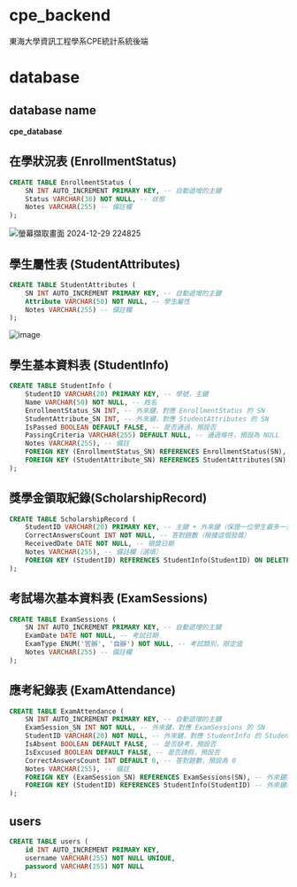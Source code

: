 # cpe_backend
東海大學資訊工程學系CPE統計系統後端
# database
## database name
**cpe_database**
## 在學狀況表 (EnrollmentStatus)
```sql
CREATE TABLE EnrollmentStatus (
    SN INT AUTO_INCREMENT PRIMARY KEY, -- 自動遞增的主鍵
    Status VARCHAR(30) NOT NULL, -- 狀態
    Notes VARCHAR(255) -- 備註欄
);
```
![螢幕擷取畫面 2024-12-29 224825](https://hackmd.io/_uploads/SkX5bk18yg.png)
## 學生屬性表 (StudentAttributes)
```sql
CREATE TABLE StudentAttributes (
    SN INT AUTO_INCREMENT PRIMARY KEY, -- 自動遞增的主鍵
    Attribute VARCHAR(50) NOT NULL, -- 學生屬性
    Notes VARCHAR(255) -- 備註欄
);
```
![image](https://hackmd.io/_uploads/rkD5fkyLyl.png)

## 學生基本資料表 (StudentInfo)
```sql
CREATE TABLE StudentInfo (
    StudentID VARCHAR(20) PRIMARY KEY, -- 學號，主鍵
    Name VARCHAR(50) NOT NULL, -- 姓名
    EnrollmentStatus_SN INT, -- 外來鍵，對應 EnrollmentStatus 的 SN
    StudentAttribute_SN INT, -- 外來鍵，對應 StudentAttributes 的 SN
    IsPassed BOOLEAN DEFAULT FALSE, -- 是否通過，預設否
    PassingCriteria VARCHAR(255) DEFAULT NULL, -- 通過條件，預設為 NULL
    Notes VARCHAR(255), -- 備註
    FOREIGN KEY (EnrollmentStatus_SN) REFERENCES EnrollmentStatus(SN), -- 外來鍵約束
    FOREIGN KEY (StudentAttribute_SN) REFERENCES StudentAttributes(SN) -- 外來鍵約束
);
```
## 獎學金領取紀錄(ScholarshipRecord)
```sql
CREATE TABLE ScholarshipRecord (
    StudentID VARCHAR(20) PRIMARY KEY, -- 主鍵 + 外來鍵（保證一位學生最多一筆）
    CorrectAnswersCount INT NOT NULL, -- 答對題數（根據這個發獎）
    ReceivedDate DATE NOT NULL, -- 領獎日期
    Notes VARCHAR(255), -- 備註欄（選填）
    FOREIGN KEY (StudentID) REFERENCES StudentInfo(StudentID) ON DELETE CASCADE
);
```

## 考試場次基本資料表 (ExamSessions)
```sql
CREATE TABLE ExamSessions (
    SN INT AUTO_INCREMENT PRIMARY KEY, -- 自動遞增的主鍵
    ExamDate DATE NOT NULL, -- 考試日期
    ExamType ENUM('官辦', '自辦') NOT NULL, -- 考試類別，限定值
    Notes VARCHAR(255) -- 備註欄
);
```
## 應考紀錄表 (ExamAttendance)
```sql
CREATE TABLE ExamAttendance (
    SN INT AUTO_INCREMENT PRIMARY KEY, -- 自動遞增的主鍵
    ExamSession_SN INT NOT NULL, -- 外來鍵，對應 ExamSessions 的 SN
    StudentID VARCHAR(20) NOT NULL, -- 外來鍵，對應 StudentInfo 的 StudentID
    IsAbsent BOOLEAN DEFAULT FALSE, -- 是否缺考，預設否
    IsExcused BOOLEAN DEFAULT FALSE, -- 是否請假，預設否
    CorrectAnswersCount INT DEFAULT 0, -- 答對題數，預設為 0
    Notes VARCHAR(255), -- 備註
    FOREIGN KEY (ExamSession_SN) REFERENCES ExamSessions(SN), -- 外來鍵約束
    FOREIGN KEY (StudentID) REFERENCES StudentInfo(StudentID) -- 外來鍵約束
);
```
## users
```sql
CREATE TABLE users (
    id INT AUTO_INCREMENT PRIMARY KEY,
    username VARCHAR(255) NOT NULL UNIQUE,
    password VARCHAR(255) NOT NULL
);
```
